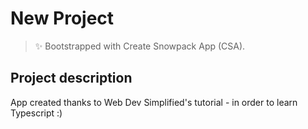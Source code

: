 # New Project

> ✨ Bootstrapped with Create Snowpack App (CSA).

## Project description

App created thanks to Web Dev Simplified's tutorial - in order to learn Typescript :)
